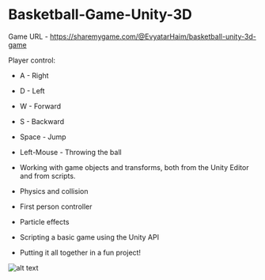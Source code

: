 # Basketball-Game-Unity-3D

Game URL - https://sharemygame.com/@EvyatarHaim/basketball-unity-3d-game

Player control:
* A - Right
* D - Left
* W - Forward
* S - Backward
* Space - Jump
* Left-Mouse - Throwing the ball


* Working with game objects and transforms, both from the Unity Editor and from scripts.
* Physics and collision
* First person controller
* Particle effects
* Scripting a basic game using the Unity API
* Putting it all together in a fun project!

![alt text](https://github.com/EvyatarHaim1/Basketball-Game-Unity-3D/blob/main/Assets/Project/screenView.png)
